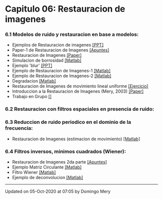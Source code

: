 
# Capitulo 06: Restauracion de imagenes
### 6.1 Modelos de ruido y restauracion en base a modelos:
* Ejemplos de Restauracion de imagenes [[PPT]](https://github.com/domingomery/imagenes/blob/master/clases/Cap06_Restauracion/presentations/IMG06_Examples.pptx)
* Paper-1 de Restauracion de Imagenes [[Apuntes]](https://github.com/domingomery/imagenes/blob/master/clases/Cap06_Restauracion/presentations/IMG06_ImageRestoration.pdf)
* Restauracion de Imagenes [[Paper]](https://github.com/domingomery/imagenes/blob/master/clases/Cap06_Restauracion/presentations/IMG06_ImageRestorarion_Paper.pdf)
* Simulacion de borrosidad [[Matlab]](https://github.com/domingomery/imagenes/blob/master/clases/Cap06_Restauracion/matlab/IMG06_blur.m)
* Ejemplo 'blur' [[PPT]](https://github.com/domingomery/imagenes/blob/master/clases/Cap06_Restauracion/presentations/IMG06_EjemploBlur.pptx)
* Ejemplo de Restauracion de Imagenes-1 [[Matlab]](https://github.com/domingomery/imagenes/blob/master/clases/Cap06_Restauracion/matlab/IMG06_minio.m)
* Ejemplo de Restauracion de Imagenes-2 [[Matlab]](https://github.com/domingomery/imagenes/blob/master/clases/Cap06_Restauracion/matlab/IMG06_EjemploMinio.m)
* Degradacion [[Matlab]](https://github.com/domingomery/imagenes/blob/master/clases/Cap06_Restauracion/matlab/IMG06_Degradation_2pixels.m)
* Restauracion de Imagenes de movimiento lineal uniforme [[Ejercicio]](https://github.com/domingomery/imagenes/blob/master/clases/Cap06_Restauracion/presentations/IMG06_Restauracion_parte_1.pdf)
* Introduccion a la Restauracion de Imagenes (Mery, 2003) [[Paper]](https://github.com/domingomery/imagenes/blob/master/clases/Cap06_Restauracion/papers/IMG06_CLEI_paper.pdf)
* Trabajo en Grupo [[]](https://github.com/domingomery/imagenes/blob/master/clases/Cap06_Restauracion//)
### 6.2 Restauracion con filtros espaciales en presencia de ruido:
### 6.3 Reduccion de ruido periodico en el dominio de la frecuencia:
* Restauracion de Imagenes (estimacion de movimiento) [[Matlab]](https://github.com/domingomery/imagenes/blob/master/clases/Cap06_Restauracion/matlab/IMG06_Estimation_n.m)
### 6.4 Filtros inversos, minimos cuadrados (Wiener):
* Restauracion de Imagenes 2da parte [[Apuntes]](https://github.com/domingomery/imagenes/blob/master/clases/Cap06_Restauracion/presentations/IMG06_Restauracion_parte_2.pdf)
* Ejemplo Matriz Circulante [[Matlab]](https://github.com/domingomery/imagenes/blob/master/clases/Cap06_Restauracion/matlab/IMG06_EjemploCirculante.m)
* Filtro Wiener [[Matlab]](https://github.com/domingomery/imagenes/blob/master/clases/Cap06_Restauracion/matlab/IMG06_WienerFilter.m)
* Ejemplo de deconvolucion [[Matlab]](https://github.com/domingomery/imagenes/blob/master/clases/Cap06_Restauracion/matlab/IMG06_EjemploDeconvolution.m)
---


Updated on 05-Oct-2020 at 07:05 by Domingo Mery
